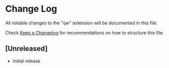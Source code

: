 # Change Log

All notable changes to the "qw" extension will be documented in this file.

Check [Keep a Changelog](http://keepachangelog.com/) for recommendations on how to structure this file.

## [Unreleased]

- Initial release
